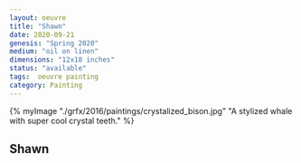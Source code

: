 ```yaml
---
layout: oeuvre 
title: "Shawn"
date: 2020-09-21
genesis: "Spring 2020"
medium: "oil on linen"
dimensions: "12x18 inches"
status: "available" 
tags:  oeuvre painting 
category: Painting 
---
```



{% myImage "./grfx/2016/paintings/crystalized_bison.jpg" "A stylized whale with super cool crystal teeth." %}

## Shawn 


